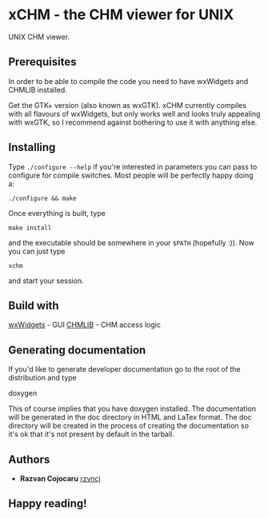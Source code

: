 # xCHM - the CHM viewer for UNIX

UNIX CHM viewer.

## Prerequisites

In order to be able to compile the code you need to have wxWidgets and
CHMLIB installed.

Get the GTK+ version (also known as wxGTK). xCHM currently compiles
with all flavours of wxWidgets, but only works well and looks truly
appealing with wxGTK, so I recommend against bothering to use it with
anything else.

## Installing

Type `./configure --help` if you're interested in parameters you can
pass to configure for compile switches. Most people will be perfectly
happy doing a:

```
./configure && make
```

Once everything is built, type

```
make install
```

and the executable should be somewhere in your `$PATH` (hopefully :)).
Now you can just type

```
xchm
```

and start your session.

## Build with

[wxWidgets](http://www.wxwidgets.org) - GUI
[CHMLIB](http://www.jedrea.com/chmlib/) - CHM access logic

## Generating documentation

If you'd like to generate developer documentation go to the root
of the distribution and type

doxygen

This of course implies that you have doxygen installed. The documentation
will be generated in the doc directory in HTML and LaTex format. The doc
directory will be created in the process of creating the documentation so
it's ok that it's not present by default in the tarball.

## Authors

* **Razvan Cojocaru** [rzvncj](https://github.com/rzvncj)

## Happy reading!
